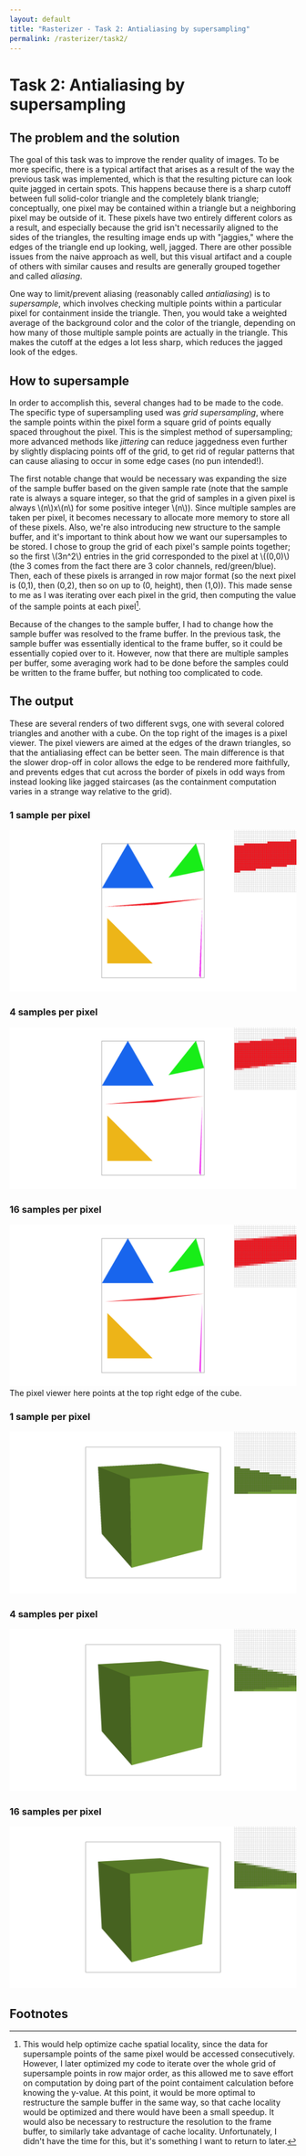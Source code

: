 ```yaml
---
layout: default
title: "Rasterizer - Task 2: Antialiasing by supersampling"
permalink: /rasterizer/task2/
---
```


# Task 2: Antialiasing by supersampling

## The problem and the solution

The goal of this task was to improve the render quality of images. 
To be more specific, there is a typical artifact that arises as a result of the way the previous task was implemented, which is that the resulting picture can look quite jagged in certain spots.
This happens because there is a sharp cutoff between full solid-color triangle and the completely blank triangle; conceptually, one pixel may be contained within a triangle but a neighboring pixel may be outside of it.
These pixels have two entirely different colors as a result, and especially because the grid isn't necessarily aligned to the sides of the triangles, the resulting image ends up with "jaggies," where the edges of the triangle end up looking, well, jagged.
There are other possible issues from the naive approach as well, but this visual artifact and a couple of others with similar causes and results are generally grouped together and called *aliasing*.

One way to limit/prevent aliasing (reasonably called *antialiasing*) is to *supersample*, which involves checking multiple points within a particular pixel for containment inside the triangle.
Then, you would take a weighted average of the background color and the color of the triangle, depending on how many of those multiple sample points are actually in the triangle.
This makes the cutoff at the edges a lot less sharp, which reduces the jagged look of the edges.

## How to supersample

In order to accomplish this, several changes had to be made to the code.
The specific type of supersampling used was *grid supersampling*, where the sample points within the pixel form a square grid of points equally spaced throughout the pixel.
This is the simplest method of supersampling; more advanced methods like *jittering* can reduce jaggedness even further by slightly displacing points off of the grid, to get rid of regular patterns that can cause aliasing to occur in some edge cases (no pun intended!).

The first notable change that would be necessary was expanding the size of the sample buffer based on the given sample rate (note that the sample rate is always a square integer, so that the grid of samples in a given pixel is always \\(n\\)x\\(n\\) for some positive integer \\(n\\)).
Since multiple samples are taken per pixel, it becomes necessary to allocate more memory to store all of these pixels.
Also, we're also introducing new structure to the sample buffer, and it's important to think about how we want our supersamples to be stored.
I chose to group the grid of each pixel's sample points together; so the first \\(3n^2\\) entries in the grid corresponded to the pixel at \\((0,0)\\) (the 3 comes from the fact there are 3 color channels, red/green/blue).
Then, each of these pixels is arranged in row major format (so the next pixel is (0,1), then (0,2), then so on up to (0, height), then (1,0)).
This made sense to me as I was iterating over each pixel in the grid, then computing the value of the sample points at each pixel[^1].

Because of the changes to the sample buffer, I had to change how the sample buffer was resolved to the frame buffer. 
In the previous task, the sample buffer was essentially identical to the frame buffer, so it could be essentially copied over to it.
However, now that there are multiple samples per buffer, some averaging work had to be done before the samples could be written to the frame buffer, but nothing too complicated to code.

## The output
These are several renders of two different svgs, one with several colored triangles and another with a cube.
On the top right of the images is a pixel viewer. 
The pixel viewers are aimed at the edges of the drawn triangles, so that the antialiasing effect can be better seen.
The main difference is that the slower drop-off in color allows the edge to be rendered more faithfully, and prevents edges that cut across the border of pixels in odd ways from instead looking like jagged staircases (as the containment computation varies in a strange way relative to the grid).
### 1 sample per pixel
![Sample rate 1 render of colored triangles with pixel viewer](images/task2-svg4-SR1.png "Sample rate 1")
### 4 samples per pixel
![Sample rate 4 render of colored triangles with pixel viewer](images/task2-svg4-SR4.png "Sample rate 4")
### 16 samples per pixel
![Sample rate 16 render of colored triangles with pixel viewer](images/task2-svg4-SR16.png "Sample rate 16")
The pixel viewer here points at the top right edge of the cube. 
### 1 sample per pixel
![Sample rate 1 render of cube with pixel viewer](images/task2-svg5-SR1.png "Sample rate 1")
### 4 samples per pixel
![Sample rate 4 render of cube with pixel viewer](images/task2-svg5-SR4.png "Sample rate 4")
### 16 samples per pixel
![Sample rate 16 render of cube with pixel viewer](images/task2-svg5-SR16.png "Sample rate 16")

## Footnotes

[^1]: This would help optimize cache spatial locality, since the data for supersample points of the same pixel would be accessed consecutively.
    However, I later optimized my code to iterate over the whole grid of supersample points in row major order, as this allowed me to save effort on computation by doing part of the point contaiment calculation before knowing the y-value.
    At this point, it would be more optimal to restructure the sample buffer in the same way, so that cache locality would be optimized and there would have been a small speedup.
    It would also be necessary to restructure the resolution to the frame buffer, to similarly take advantage of cache locality. 
    Unfortunately, I didn't have the time for this, but it's something I want to return to later. 